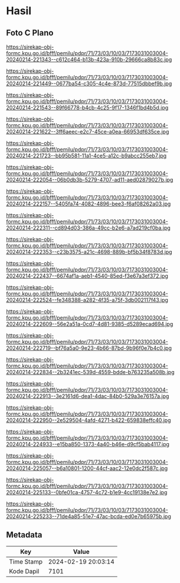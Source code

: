 # Hasil

## Foto C Plano

https://sirekap-obj-formc.kpu.go.id/bfff/pemilu/pdpr/71/73/03/10/03/7173031003004-20240214-221343--c612c464-b13b-423a-910b-29666ca8b83c.jpg

https://sirekap-obj-formc.kpu.go.id/bfff/pemilu/pdpr/71/73/03/10/03/7173031003004-20240214-221449--0677ba54-c305-4c4e-873d-77515dbbef9b.jpg

https://sirekap-obj-formc.kpu.go.id/bfff/pemilu/pdpr/71/73/03/10/03/7173031003004-20240214-221543--89f66778-b4cb-4c25-9f17-1346f1bd4b5d.jpg

https://sirekap-obj-formc.kpu.go.id/bfff/pemilu/pdpr/71/73/03/10/03/7173031003004-20240214-221622--3ff6aeec-e2c7-45ce-a0ea-66953df635ce.jpg

https://sirekap-obj-formc.kpu.go.id/bfff/pemilu/pdpr/71/73/03/10/03/7173031003004-20240214-221723--bb95b581-11a1-4ce5-a12c-b9abcc255eb7.jpg

https://sirekap-obj-formc.kpu.go.id/bfff/pemilu/pdpr/71/73/03/10/03/7173031003004-20240214-222054--06b0db3b-5279-4707-ad11-aed02879027b.jpg

https://sirekap-obj-formc.kpu.go.id/bfff/pemilu/pdpr/71/73/03/10/03/7173031003004-20240214-222157--5405fa74-4082-4896-bee3-f6af08262a03.jpg

https://sirekap-obj-formc.kpu.go.id/bfff/pemilu/pdpr/71/73/03/10/03/7173031003004-20240214-222311--cd894d03-386a-49cc-b2e6-a7ad219cf0ba.jpg

https://sirekap-obj-formc.kpu.go.id/bfff/pemilu/pdpr/71/73/03/10/03/7173031003004-20240214-222353--c23b3575-a21c-4698-889b-bf5b34f8783d.jpg

https://sirekap-obj-formc.kpu.go.id/bfff/pemilu/pdpr/71/73/03/10/03/7173031003004-20240214-222437--6674af1a-aeb1-4540-85ed-f3e67a3ef372.jpg

https://sirekap-obj-formc.kpu.go.id/bfff/pemilu/pdpr/71/73/03/10/03/7173031003004-20240214-222524--fe348388-a282-4f35-a75f-3db002117f43.jpg

https://sirekap-obj-formc.kpu.go.id/bfff/pemilu/pdpr/71/73/03/10/03/7173031003004-20240214-222609--56e2a51a-0cd7-4d81-9385-d5289ecad694.jpg

https://sirekap-obj-formc.kpu.go.id/bfff/pemilu/pdpr/71/73/03/10/03/7173031003004-20240214-222719--bf76a5a0-9e23-4b66-87bd-9b96f0e7b4c0.jpg

https://sirekap-obj-formc.kpu.go.id/bfff/pemilu/pdpr/71/73/03/10/03/7173031003004-20240214-222834--2b3241ec-539d-4559-bdde-b763235a508b.jpg

https://sirekap-obj-formc.kpu.go.id/bfff/pemilu/pdpr/71/73/03/10/03/7173031003004-20240214-222913--3e2161d6-dea1-4dac-84b0-529a3e76157a.jpg

https://sirekap-obj-formc.kpu.go.id/bfff/pemilu/pdpr/71/73/03/10/03/7173031003004-20240214-222950--2e529504-4afd-4271-b422-659838effc40.jpg

https://sirekap-obj-formc.kpu.go.id/bfff/pemilu/pdpr/71/73/03/10/03/7173031003004-20240214-224933--e15ba850-1373-4a40-b46e-d9cf5bab4117.jpg

https://sirekap-obj-formc.kpu.go.id/bfff/pemilu/pdpr/71/73/03/10/03/7173031003004-20240214-225057--b6a10801-1200-44cf-aac2-12e0dc2f587c.jpg

https://sirekap-obj-formc.kpu.go.id/bfff/pemilu/pdpr/71/73/03/10/03/7173031003004-20240214-225133--0bfe01ca-4757-4c72-b1e9-4cc19138e7e2.jpg

https://sirekap-obj-formc.kpu.go.id/bfff/pemilu/pdpr/71/73/03/10/03/7173031003004-20240214-225233--71de4a85-51e7-47ac-bcda-ed0e7b65975b.jpg


## Metadata

| Key        | Value               |
| ---------- | ------------------- |
| Time Stamp | 2024-02-19 20:03:14 |
| Kode Dapil | 7101                |



